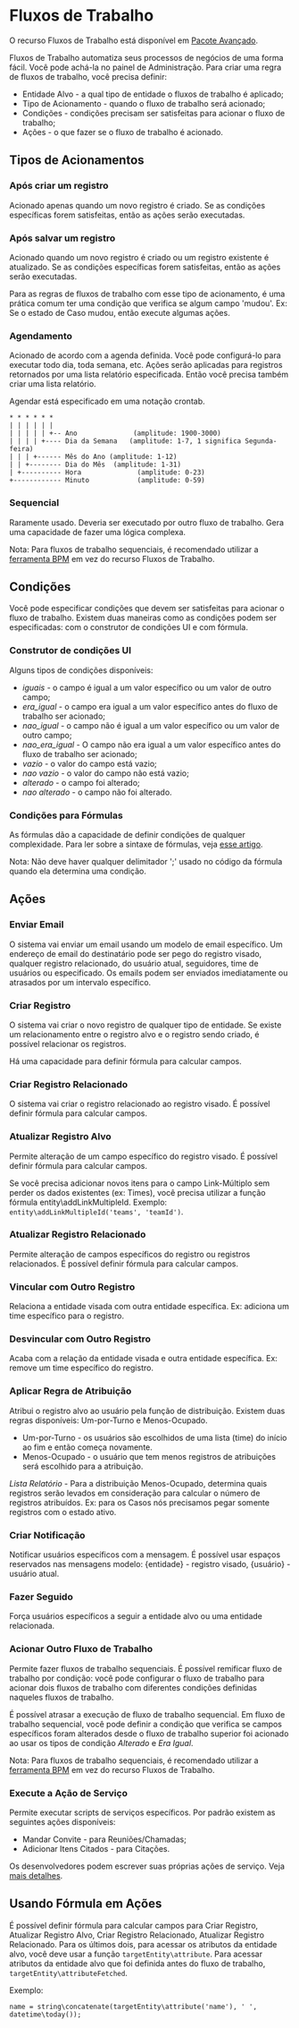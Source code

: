 # Fluxos de Trabalho

O recurso Fluxos de Trabalho está disponível em [Pacote Avançado](https://www.espocrm.com/extensions/advanced-pack/).

Fluxos de Trabalho automatiza seus processos de negócios de uma forma fácil. Você pode achá-la no painel de Administração. Para criar uma regra de fluxos de trabalho, você precisa definir:

* Entidade Alvo - a qual tipo de entidade o fluxos de trabalho é aplicado;
* Tipo de Acionamento - quando o fluxo de trabalho será acionado;
* Condições - condições precisam ser satisfeitas para acionar o fluxo de trabalho;
* Ações - o que fazer se o fluxo de trabalho é acionado.


## Tipos de Acionamentos

### Após criar um registro 

Acionado apenas quando um novo registro é criado. Se as condições específicas forem satisfeitas, então as ações serão executadas.

### Após salvar um registro

Acionado quando um novo registro é criado ou um registro existente é atualizado. Se as condições específicas forem satisfeitas, então as ações serão executadas.

Para as regras de fluxos de trabalho com esse tipo de acionamento, é uma prática comum ter uma condição que verifica se algum campo 'mudou'. Ex: Se o estado de Caso mudou, então execute algumas ações.

### Agendamento

Acionado de acordo com a agenda definida. Você pode configurá-lo para executar todo dia, toda semana, etc. Ações serão aplicadas para registros retornados por uma lista relatório especificada. Então você precisa também criar uma lista relatório.

Agendar está especificado em uma notação crontab.

```
* * * * * *
| | | | | | 
| | | | | +-- Ano              (amplitude: 1900-3000)
| | | | +---- Dia da Semana   (amplitude: 1-7, 1 significa Segunda-feira)
| | | +------ Mês do Ano (amplitude: 1-12)
| | +-------- Dia do Mês  (amplitude: 1-31)
| +---------- Hora              (amplitude: 0-23)
+------------ Minuto            (amplitude: 0-59)
```

### Sequencial

Raramente usado. Deveria ser executado por outro fluxo de trabalho. Gera uma capacidade de fazer uma lógica complexa. 

Nota: Para fluxos de trabalho sequenciais, é recomendado utilizar a [ferramenta BPM](bpm.md) em vez do recurso Fluxos de Trabalho.

## Condições

Você pode especificar condições que devem ser satisfeitas para acionar o fluxo de trabalho. Existem duas maneiras como as condições podem ser especificadas: com o construtor de condições UI e com fórmula.

### Construtor de condições UI

Alguns tipos de condições disponíveis:

* _iguais_ - o campo é igual a um valor específico ou um valor de outro campo;
* _era_igual_ - o campo era igual a um valor específico antes do fluxo de trabalho ser acionado;
* _nao_igual_ - o campo não é igual a um valor específico ou um valor de outro campo;
* _nao_era_igual_ - O campo não era igual a um valor específico antes do fluxo de trabalho ser acionado;
* _vazio_ - o valor do campo está vazio;
* _nao vazio_ - o valor do campo não está vazio;
* _alterado_ - o campo foi alterado;
* _nao alterado_ - o campo não foi alterado.

### Condições para Fórmulas

As fórmulas dão a capacidade de definir condições de qualquer complexidade. Para ler sobre a sintaxe de fórmulas, veja [esse artigo](formula.md). 

Nota: Não deve haver qualquer delimitador ';' usado no código da fórmula quando ela determina uma condição.

## Ações

### Enviar Email

O sistema vai enviar um email usando um modelo de email específico. Um endereço de email do destinatário pode ser pego do registro visado, qualquer registro relacionado, do usuário atual, seguidores, time de usuários ou especificado. Os emails podem ser enviados imediatamente ou atrasados por um intervalo específico.

### Criar Registro

O sistema vai criar o novo registro de qualquer tipo de entidade. Se existe um relacionamento entre o registro alvo e o registro sendo criado, é possível relacionar os registros. 

Há uma capacidade para definir fórmula para calcular campos.

### Criar Registro Relacionado

O sistema vai criar o registro relacionado ao registro visado. É possível definir fórmula para calcular campos.

### Atualizar Registro Alvo

Permite alteração de um campo específico do registro visado. É possível definir fórmula para calcular campos. 

Se você precisa adicionar novos itens para o campo Link-Múltiplo sem perder os dados existentes (ex: Times), você precisa utilizar a função fórmula entity\addLinkMultipleId. Exemplo: `entity\addLinkMultipleId('teams', 'teamId')`.

### Atualizar Registro Relacionado

Permite alteração de campos específicos do registro ou registros relacionados. É possível definir fórmula para calcular campos.

### Vincular com Outro Registro

Relaciona a entidade visada com outra entidade específica. Ex: adiciona um time específico para o registro.

### Desvincular com Outro Registro

Acaba com a relação da entidade visada e outra entidade específica. Ex: remove um time específico do registro.

### Aplicar Regra de Atribuição

Atribui o registro alvo ao usuário pela função de distribuição. Existem duas regras disponíveis: Um-por-Turno e Menos-Ocupado.

* Um-por-Turno - os usuários são escolhidos de uma lista (time) do início ao fim e então começa novamente.
* Menos-Ocupado - o usuário que tem menos registros de atribuições será escolhido para a atribuição.

_Lista Relatório_ - Para a distribuição Menos-Ocupado, determina quais registros serão levados em consideração para calcular o número de registros atribuídos. Ex: para os Casos nós precisamos pegar somente registros com o estado ativo.

### Criar Notificação

Notificar usuários específicos com a mensagem. É possível usar espaços reservados nas mensagens modelo: {entidade} - registro visado, {usuário} - usuário atual.

### Fazer Seguido

Força usuários específicos a seguir a entidade alvo ou uma entidade relacionada.

### Acionar Outro Fluxo de Trabalho

Permite fazer fluxos de trabalho sequenciais. É possível remificar fluxo de trabalho por condição: você pode configurar o fluxo de trabalho para acionar dois fluxos de trabalho com diferentes condições definidas naqueles fluxos de trabalho.

É possível atrasar a execução de fluxo de trabalho sequencial. Em fluxo de trabalho sequencial, você pode definir a condição que verifica se campos específicos foram alterados desde o fluxo de trabalho superior foi acionado ao usar os tipos de condição _Alterado_ e _Era Igual_.

Nota: Para fluxos de trabalho sequenciais, é recomendado utilizar a [ferramenta BPM](bpm.md) em vez do recurso Fluxos de Trabalho.

### Execute a Ação de Serviço

Permite executar scripts de serviços específicos. Por padrão existem as seguintes ações disponíveis:

* Mandar Convite - para Reuniões/Chamadas;
* Adicionar Itens Citados - para Citações.

Os desenvolvedores podem escrever suas próprias ações de serviço. Veja [mais detalhes](../development/workflow-service-actions.md).

## Usando Fórmula em Ações

É possível definir fórmula para calcular campos para Criar Registro, Atualizar Registro Alvo, Criar Registro Relacionado, Atualizar Registro Relacionado. Para os últimos dois, para acessar os atributos da entidade alvo, você deve usar a função `targetEntity\attribute`. Para acessar atributos da entidade alvo que foi definida antes do fluxo de trabalho, `targetEntity\attributeFetched`.

Exemplo:
```
name = string\concatenate(targetEntity\attribute('name'), ' ', datetime\today());
```
